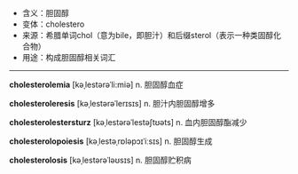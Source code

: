 - <span class="definition">含义：胆固醇</span>
- <span class="definition">变体：cholestero</span>
- <span class="definition">来源：希腊单词chol（意为bile，即胆汁）和后缀sterol（表示一种类固醇化合物）</span>
- <span class="definition">用途：构成胆固醇相关词汇</span>

---

<span class="vocabulary">**cholesterolemia**</span> [kəˌlestərəˈli:miə] n. 胆固醇血症

<span class="vocabulary">**cholesteroleresis**</span> [kəˌlestərəˈlerɪsɪs] n. 胆汁内胆固醇增多

<span class="vocabulary">**cholesterolestersturz**</span> [kəˌlestərəˈlestəʃtʊəts] n. 血内胆固醇酯减少

<span class="vocabulary">**cholesterolopoiesis**</span> [kəˌlestəˌrɒləpɔɪˈiːsɪs] n. 胆固醇生成

<span class="vocabulary">**cholesterolosis**</span> [kəˌlestərəˈləʊsɪs] n. 胆固醇贮积病